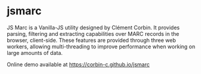 # jsmarc
JS Marc is a Vanilla-JS utility designed by Clément Corbin. It provides parsing, filtering and extracting capabilities over MARC records in the browser, client-side.
These features are provided through three web workers, allowing multi-threading to improve performance when working on large amounts of data.

Online demo available at https://corbin-c.github.io/jsmarc
